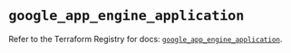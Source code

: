 # `google_app_engine_application`

Refer to the Terraform Registry for docs: [`google_app_engine_application`](https://registry.terraform.io/providers/hashicorp/google/6.3.0/docs/resources/app_engine_application).
